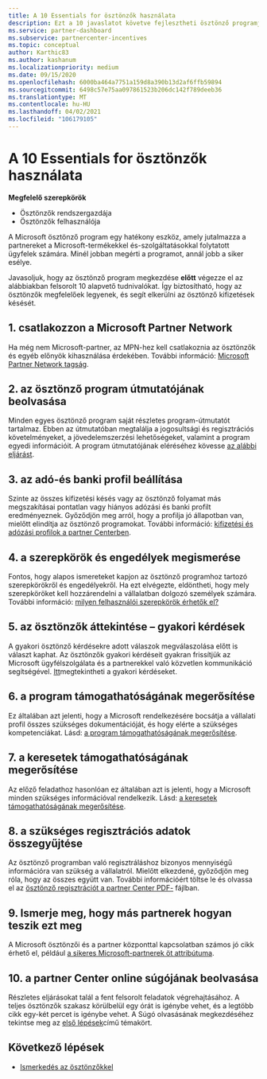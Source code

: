 ```yaml
---
title: A 10 Essentials for ösztönzők használata
description: Ezt a 10 javaslatot követve fejlesztheti ösztönző programjának tapasztalatait, és hamarabb fogadhatja a kifizetéseket.
ms.service: partner-dashboard
ms.subservice: partnercenter-incentives
ms.topic: conceptual
author: Karthic83
ms.author: kashanum
ms.localizationpriority: medium
ms.date: 09/15/2020
ms.openlocfilehash: 6000ba464a7751a159d8a390b13d2af6ffb59894
ms.sourcegitcommit: 6498c57e75aa097861523b206dc142f789deeb36
ms.translationtype: MT
ms.contentlocale: hu-HU
ms.lasthandoff: 04/02/2021
ms.locfileid: "106179105"
---
```

# <a name="the-10-essentials-for-working-with-incentives"></a>A 10 Essentials for ösztönzők használata

**Megfelelő szerepkörök**

- Ösztönzők rendszergazdája
- Ösztönzők felhasználója

A Microsoft ösztönző program egy hatékony eszköz, amely jutalmazza a partnereket a Microsoft-termékekkel és-szolgáltatásokkal folytatott ügyfelek számára. Minél jobban megérti a programot, annál jobb a siker esélye.

Javasoljuk, hogy az ösztönző program megkezdése **előtt** végezze el az alábbiakban felsorolt 10 alapvető tudnivalókat. Így biztosítható, hogy az ösztönzők megfelelőek legyenek, és segít elkerülni az ösztönző kifizetések késését.

## <a name="1-join-the-microsoft-partner-network"></a>1. csatlakozzon a Microsoft Partner Network

Ha még nem Microsoft-partner, az MPN-hez kell csatlakoznia az ösztönzők és egyéb előnyök kihasználása érdekében. További információ: [Microsoft Partner Network tagság](https://partner.microsoft.com/membership).

## <a name="2-read-your-incentives-program-guide"></a>2. az ösztönző program útmutatójának beolvasása

Minden egyes ösztönző program saját részletes program-útmutatót tartalmaz. Ebben az útmutatóban megtalálja a jogosultsági és regisztrációs követelményeket, a jövedelemszerzési lehetőségeket, valamint a program egyedi információit. A program útmutatójának eléréséhez kövesse [az alábbi eljárást](incentives-determined-your-program-eligibility.md#determining-your-program-eligibility).

## <a name="3-set-up-your-tax-and-banking-profile"></a>3. az adó-és banki profil beállítása

Szinte az összes kifizetési késés vagy az ösztönző folyamat más megszakításai pontatlan vagy hiányos adózási és banki profilt eredményeznek. Győződjön meg arról, hogy a profilja jó állapotban van, mielőtt elindítja az ösztönző programokat. További információ: [kifizetési és adózási profilok a partner Centerben](incentives-create-and-manage-your-payout-and-tax-profiles.md).

## <a name="4-learn-about-roles-and-permissions"></a>4. a szerepkörök és engedélyek megismerése

Fontos, hogy alapos ismereteket kapjon az ösztönző programhoz tartozó szerepkörökről és engedélyekről. Ha ezt elvégezte, eldöntheti, hogy mely szerepköröket kell hozzárendelni a vállalatban dolgozó személyek számára. További információ: [milyen felhasználói szerepkörök érhetők el?](incentives-faq.md#what-user-roles-are-available)

## <a name="5-review-the-incentives-faq"></a>5. az ösztönzők áttekintése – gyakori kérdések

A gyakori ösztönző kérdésekre adott válaszok megválaszolása előtt is választ kaphat. Az ösztönzők gyakori kérdéseit gyakran frissítjük az Microsoft ügyfélszolgálata és a partnerekkel való közvetlen kommunikáció segítségével. [Itt](incentives-faq.md)megtekintheti a gyakori kérdéseket.

## <a name="6-confirm-your-program-eligibility"></a>6. a program támogathatóságának megerősítése

Ez általában azt jelenti, hogy a Microsoft rendelkezésére bocsátja a vállalati profil összes szükséges dokumentációját, és hogy elérte a szükséges kompetenciákat. Lásd: [a program támogathatóságának megerősítése](incentives-determined-your-program-eligibility.md).

## <a name="7-confirm-your-earnings-eligibility"></a>7. a keresetek támogathatóságának megerősítése

Az előző feladathoz hasonlóan ez általában azt is jelenti, hogy a Microsoft minden szükséges információval rendelkezik. Lásd: [a keresetek támogathatóságának megerősítése](incentives-confirm-your-earnings-eligibility.md).

## <a name="8-gather-the-necessary-enrollment-information"></a>8. a szükséges regisztrációs adatok összegyűjtése

Az ösztönző programban való regisztráláshoz bizonyos mennyiségű információra van szükség a vállalatról. Mielőtt elkezdené, győződjön meg róla, hogy az összes együtt van. További információért töltse le és olvassa el az [ösztönző regisztrációt a partner Center PDF-](https://assetsprod.microsoft.com/partner-center-incentives-enrollment.pdf) fájlban.

## <a name="9-learn-how-other-partners-do-it"></a>9. Ismerje meg, hogy más partnerek hogyan teszik ezt meg

A Microsoft ösztönzői és a partner központtal kapcsolatban számos jó cikk érhető el, például [a sikeres Microsoft-partnerek öt attribútuma](https://www.microsoft.com/en-us/us-partner-blog/2019/08/29/the-five-attributes-of-successful-microsoft-partners/).

## <a name="10-read-the-partner-center-online-help"></a>10. a partner Center online súgójának beolvasása

Részletes eljárásokat talál a fent felsorolt feladatok végrehajtásához. A teljes ösztönzők szakasz körülbelül egy órát is igénybe vehet, és a legtöbb cikk egy-két percet is igénybe vehet. A Súgó olvasásának megkezdéséhez tekintse meg az [első lépések](incentives-get-started-intro.md)című témakört.

## <a name="next-steps"></a>Következő lépések

- [Ismerkedés az ösztönzőkkel](incentives-get-started-intro.md)
